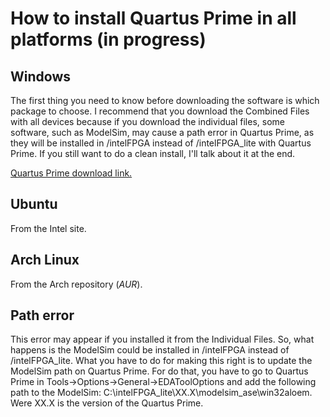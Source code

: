 # How to install Quartus Prime in all platforms (in progress)

## Windows

The first thing you need to know before downloading the software is which package to choose. I recommend that you download the Combined Files with all devices because if you download the individual files, some software, such as ModelSim, may cause a path error in Quartus Prime, as they will be installed in /intelFPGA instead of /intelFPGA_lite with Quartus Prime. If you still want to do a clean install, I'll talk about it at the end.

[Quartus Prime download link.](https://fpgasoftware.intel.com/?edition=lite)


## Ubuntu

From the Intel site.

## Arch Linux

From the Arch repository (*AUR*).

## Path error

This error may appear if you installed it from the Individual Files. So, what happens is the ModelSim could be installed in /intelFPGA instead of /intelFPGA_lite. What you have to do for making this right is to update the ModelSim path on Quartus Prime. For do that, you have to go to Quartus Prime in Tools->Options->General->EDAToolOptions and add the following path to the ModelSim: C:\intelFPGA_lite\XX.X\modelsim_ase\win32aloem. Were XX.X is the version of the Quartus Prime.